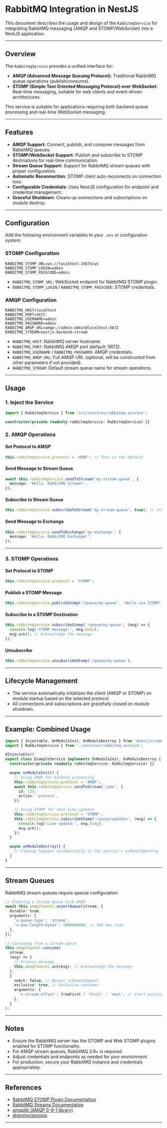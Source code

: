 # RabbitMQ Integration in NestJS

This document describes the usage and design of the `RabbitmqService` for integrating RabbitMQ messaging (AMQP and STOMP/WebSocket) into a NestJS application.

---

## Overview

The `RabbitmqService` provides a unified interface for:

- **AMQP (Advanced Message Queuing Protocol):** Traditional RabbitMQ queue operations (publish/consume).
- **STOMP (Simple Text Oriented Messaging Protocol) over WebSocket:** Real-time messaging, suitable for web clients and event-driven architectures.

This service is suitable for applications requiring both backend queue processing and real-time WebSocket messaging.

---

## Features

- **AMQP Support:** Connect, publish, and consume messages from RabbitMQ queues.
- **STOMP/WebSocket Support:** Publish and subscribe to STOMP destinations for real-time communication.
- **Stream Queue Support:** Support for RabbitMQ stream queues with proper configuration.
- **Automatic Reconnection:** STOMP client auto-reconnects on connection loss.
- **Configurable Credentials:** Uses NestJS configuration for endpoint and credential management.
- **Graceful Shutdown:** Cleans up connections and subscriptions on module destroy.

---

## Configuration

Add the following environment variables to your `.env` or configuration system:

### STOMP Configuration

```env
RABBITMQ_STOMP_URL=ws://localhost:15674/ws
RABBITMQ_STOMP_LOGIN=admin
RABBITMQ_STOMP_PASSCODE=admin
```

- `RABBITMQ_STOMP_URL`: WebSocket endpoint for RabbitMQ STOMP plugin.
- `RABBITMQ_STOMP_LOGIN` / `RABBITMQ_STOMP_PASSCODE`: STOMP credentials.

### AMQP Configuration

```env
RABBITMQ_HOST=localhost
RABBITMQ_PORT=5672
RABBITMQ_USERNAME=admin
RABBITMQ_PASSWORD=admin
RABBITMQ_AMQP_URL=amqp://admin:admin@localhost:5672
RABBITMQ_STREAM=nestjs-backend-stream
```

- `RABBITMQ_HOST`: RabbitMQ server hostname.
- `RABBITMQ_PORT`: RabbitMQ AMQP port (default: 5672).
- `RABBITMQ_USERNAME` / `RABBITMQ_PASSWORD`: AMQP credentials.
- `RABBITMQ_AMQP_URL`: Full AMQP URL (optional, will be constructed from other parameters if not provided).
- `RABBITMQ_STREAM`: Default stream queue name for stream operations.

---

## Usage

### 1. Inject the Service

```typescript
import { RabbitmqService } from 'src/services/rabbitmq.service';

constructor(private readonly rabbitmqService: RabbitmqService) {}
```

### 2. AMQP Operations

#### Set Protocol to AMQP

```typescript
this.rabbitmqService.protocol = 'AMQP'; // This is the default
```

#### Send Message to Stream Queue

```typescript
await this.rabbitmqService.sendToStream('my-stream-queue', {
  message: 'Hello, RabbitMQ Stream!',
});
```

#### Subscribe to Stream Queue

```typescript
this.rabbitmqService.subscribeToStream('my-stream-queue', true); // true to start from first message
```

#### Send Message to Exchange

```typescript
this.rabbitmqService.sendToExchange('my-exchange', {
  message: 'Hello, RabbitMQ Exchange!',
});
```

---

### 3. STOMP Operations

#### Set Protocol to STOMP

```typescript
this.rabbitmqService.protocol = 'STOMP';
```

#### Publish a STOMP Message

```typescript
this.rabbitmqService.publishStomp('/queue/my-queue', 'Hello via STOMP!');
```

#### Subscribe to a STOMP Destination

```typescript
this.rabbitmqService.subscribeStomp('/queue/my-queue', (msg) => {
  console.log('STOMP message:', msg.body);
  msg.ack(); // Acknowledge the message
});
```

#### Unsubscribe

```typescript
this.rabbitmqService.unsubscribeStomp('/queue/my-queue');
```

---

## Lifecycle Management

- The service automatically initializes the client (AMQP or STOMP) on module startup based on the selected protocol.
- All connections and subscriptions are gracefully closed on module shutdown.

---

## Example: Combined Usage

```typescript
import { Injectable, OnModuleInit, OnModuleDestroy } from '@nestjs/common';
import { RabbitmqService } from './services/rabbitmq.service';

@Injectable()
export class ExampleService implements OnModuleInit, OnModuleDestroy {
  constructor(private readonly rabbitmqService: RabbitmqService) {}

  async onModuleInit() {
    // Using AMQP for backend processing
    this.rabbitmqService.protocol = 'AMQP';
    await this.rabbitmqService.sendToStream('jobs', {
      id: 123,
      action: 'process',
    });

    // Using STOMP for real-time updates
    this.rabbitmqService.protocol = 'STOMP';
    this.rabbitmqService.subscribeStomp('/queue/updates', (msg) => {
      console.log('Live update:', msg.body);
      msg.ack();
    });
  }

  async onModuleDestroy() {
    // Cleanup happens automatically in the service's onModuleDestroy
  }
}
```

---

## Stream Queues

RabbitMQ stream queues require special configuration:

```typescript
// Creating a stream queue with AMQP
await this.amqpChannel.assertQueue(stream, {
  durable: true,
  arguments: {
    'x-queue-type': 'stream',
    'x-max-length-bytes': 2000000000, // 2GB max size
  },
});

// Consuming from a stream queue
this.amqpChannel.consume(
  stream,
  (msg) => {
    // Process message
    this.amqpChannel.ack(msg); // Acknowledge the message
  },
  {
    noAck: false, // Manual acknowledgment
    exclusive: true, // Exclusive consumer
    arguments: {
      'x-stream-offset': fromFirst ? 'first' : 'next', // Start position
    },
  }
);
```

---

## Notes

- Ensure the RabbitMQ server has the STOMP and Web STOMP plugins enabled for STOMP functionality.
- For AMQP stream queues, RabbitMQ 3.9+ is required.
- Adjust credentials and endpoints as needed for your environment.
- For production, secure your RabbitMQ instance and credentials appropriately.

---

## References

- [RabbitMQ STOMP Plugin Documentation](https://www.rabbitmq.com/stomp.html)
- [RabbitMQ Streams Documentation](https://www.rabbitmq.com/streams.html)
- [amqplib (AMQP 0-9-1 library)](https://www.npmjs.com/package/amqplib)
- [@stomp/stompjs](https://stomp-js.github.io/stomp-websocket/codo/)

---
